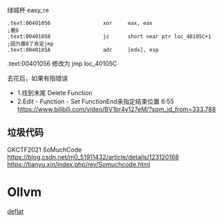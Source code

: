
绿城杯 easy_re

```
.text:00401056                 xor     eax, eax                         ;置0
.text:00401058                 jz      short near ptr loc_40105C+1      ;因为置0了肯定jmp
.text:0040105A                 adc     [edx], esp                       
```
.text:00401056   修改为 jmp loc_40105C

去花后，如果有指错误
- 1.找到末尾 Delete Function
- 2.Edit - Function - Set FunctionEnd来指定结束位置
6:55  https://www.bilibili.com/video/BV1br4y127eM/?spm_id_from=333.788


## 垃圾代码

GKCTF2021 SoMuchCode
https://blog.csdn.net/m0_51911432/article/details/123120168
https://tianyu.xin/index.php/rev/Somuchcode.html


# Ollvm

[deflat](https://github.com/cq674350529/deflat)

